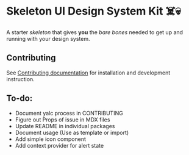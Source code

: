 # Skeleton UI Design System Kit ☠️💀

A starter _skeleton_ that gives **you** the _bare bones_ needed to get up and running with your design system.

<!-- # Typescript reproduction issue

1. Clone project
2. `npm i` in root (or lerna bootstrap)
3. `cd` into `packages/core` and `npm i`
4. install yalc globally (skip steps 4 - 5 if just using current version to see Ts errors) `npm/yarn install -g yalc`
5. In `packages/core` run `yalc publish`
6. `cd...` up and into `prepublish-test`
7. `yalc add @skeleton-ui/core` and `npm i`
8. Open `prepublish-test/src/App.tsx`
9. View error when hovering over `Button` component on line 11.
10. In `prepublish-test/node_modules/@skeleton-ui/dist/components/Button/Button.d.ts` you'll see the compiled defintion. In `prepublish-test/node_modules/@skeleton-ui/src/components/Button` you'll see the Button component. Its there I've been making changes and manually checking TS errors inside of App.tsx -->

## Contributing

See [Contributing documentation](/CONTRIBUTING.md) for installation and development instruction.

<!-- ## Installation

`@skeleton-ui/core` is available as a name-spaced npm package. Install the `@skeleton-ui/core` package and its dependencies.

```bash
npm install `@skeleton-ui/core` styled-components react react-dom
```

Optionally install `@hart/haiku-icons` if you're in need of any of Haiku's SVG icons.

```bash
npm install @hart/haiku-icons
``` -->

## To-do:

- Document yalc process in CONTRIBUTING
- Figure out Props of issue in MDX files
- Update README in individual packages
- Document usage (Use as template or import)
- Add simple icon component
- Add context provider for alert state
